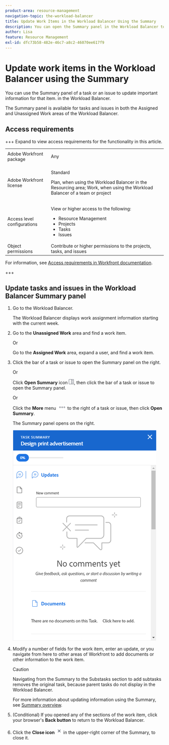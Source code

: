 ```yaml
---
product-area: resource-management
navigation-topic: the-workload-balancer
title: Update Work Items in the Workload Balancer Using the Summary 
description: You can open the Summary panel in the Workload Balancer to update work items in the Assigned and Unassigned Work areas. 
author: Lisa
feature: Resource Management
exl-id: dfc73b58-482e-46c7-a8c2-46070ee617f9
---
```

# Update work items in the Workload Balancer using the Summary

You can use the Summary panel of a task or an issue to update important information for that item. in the Workload Balancer.

The Summary panel is available for tasks and issues in both the Assigned and Unassigned Work areas of the Workload Balancer.

## Access requirements

+++ Expand to view access requirements for the functionality in this article.

<table style="table-layout:auto"> 
 <col> 
 <col> 
 <tbody> 
  <tr> 
   <td>Adobe Workfront package</td> 
   <td><p>Any</p></td>
  </tr>
  <tr> 
   <td>Adobe Workfront license</td> 
   <td><p>Standard</p>
       <p>Plan, when using the Workload Balancer in the Resourcing area; Work, when using the Workload Balancer of a team or project</p></td>
  </tr>
  <tr> 
   <td>Access level configurations</td> 
   <td> <p>View or higher access to the following:</p> 
    <ul> 
     <li>Resource Management</li> 
     <li>Projects</li> 
     <li>Tasks</li> 
     <li>Issues</li> 
    </ul>
   </td> 
  </tr> 
  <tr> 
   <td>Object permissions</td> 
   <td>Contribute or higher permissions to the projects, tasks, and issues</td> 
  </tr> 
 </tbody> 
</table>

For information, see [Access requirements in Workfront documentation](/help/quicksilver/administration-and-setup/add-users/access-levels-and-object-permissions/access-level-requirements-in-documentation.md).

+++

## Update tasks and issues in the Workload Balancer Summary panel

1. Go to the Workload Balancer.

   The Workload Balancer displays work assignment information starting with the current week. 

1. Go to the **Unassigned Work** area and find a work item.

   Or

   Go to the **Assigned Work** area, expand a user, and find a work item.

1. Click the bar of a task or issue to open the Summary panel on the right.

   Or

   Click **Open Summary** icon ![Open Summary icon](assets/summary-panel-icon.png), then click the bar of a task or issue to open the Summary panel.

   Or

   Click the **More** menu ![More icon](assets/more-icon.png) to the right of a task or issue, then click **Open Summary**.

   The Summary panel opens on the right.

   ![Summary panel](assets/summary-panel-task-wb-new-comments.png)

1. Modify a number of fields for the work item, enter an update, or you navigate from here to other areas of Workfront to add documents or other information to the work item.

   >[!CAUTION]
   >
   >Navigating from the Summary to the Substasks section to add subtasks removes the original task, because parent tasks do not display in the Workload Balancer.

   For more information about updating information using the Summary, see [Summary overview](../../workfront-basics/the-new-workfront-experience/summary-overview.md).

1. (Conditional) If you opened any of the sections of the work item, click your browser's **Back button** to return to the Workload Balancer.
1. Click the **Close icon** ![Close icon](assets/close-icon.png) in the upper-right corner of the Summary, to close it.
